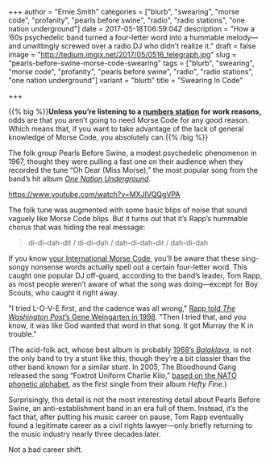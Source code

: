 +++
author = "Ernie Smith"
categories = ["blurb", "swearing", "morse code", "profanity", "pearls before swine", "radio", "radio stations", "one nation underground"]
date = 2017-05-18T06:59:04Z
description = "How a ’60s psychedelic band turned a four-letter word into a hummable melody—and unwittingly screwed over a radio DJ who didn’t realize it."
draft = false
image = "http://tedium.imgix.net/2017/05/0516_telegraph.jpg"
slug = "pearls-before-swine-morse-code-swearing"
tags = ["blurb", "swearing", "morse code", "profanity", "pearls before swine", "radio", "radio stations", "one nation underground"]
variant = "blurb"
title = "Swearing In Code"

+++

{{% big %}}**Unless you’re listening to a [numbers station](http://tedium.co/2015/01/22/loudest-noises-ever-nuclear-attack/#clandestinecounting) for work reasons,** odds are that you aren’t going to need Morse Code for any good reason. Which means that, if you want to take advantage of the lack of general knowledge of Morse Code, you absolutely can.{{% /big %}}

The folk group Pearls Before Swine, a modest psychedelic phenomenon in 1967, thought they were pulling a fast one on their audience when they recorded the tune “Oh Dear (Miss Morse),” the most popular song from the band’s hit album [*One Nation Underground*](http://amzn.to/2quL3eh).

https://www.youtube.com/watch?v=MXJIVQQgVPA

The folk tune was augmented with some basic blips of noise that sound vaguely like Morse Code blips. But it turns out that it’s Rapp’s hummable chorus that was hiding the real message:

> di-di-dah-dit / di-di-dah / dah-di-dah-dit / dah-di-dah

If you know [your International Morse Code](https://morsecode.scphillips.com/morse.html), you’ll be aware that these sing-songy nonsense words actually spell out a certain four-letter word. This caught one popular DJ off-guard, according to the band’s leader, Tom Rapp, as most people weren’t aware of what the song was doing—except for Boy Scouts, who caught it right away.

"I tried L-O-V-E first, and the cadence was all wrong," [Rapp told *The Washington Post*’s Gene Weingarten in 1998](http://www.washingtonpost.com/wp-srv/style/features/rapp.htm). "Then I tried that, and you know, it was like God wanted that word in that song. It got Murray the K in trouble."

(The acid-folk act, whose best album is probably [1968’s *Balaklava*](http://amzn.to/2rtfzTO), is not the only band to try a stunt like this, though they’re a bit classier than the other band known for a similar stunt. In 2005, The Bloodhound Gang released the song “Foxtrot Uniform Charlie Kilo,” [based on the NATO phonetic alphabet](http://www.nato.int/cps/es/natohq/declassified_136216.htm), as the first single from their album *Hefty Fine*.)

Surprisingly, this detail is not the most interesting detail about Pearls Before Swine, an anti-establishment band in an era full of them. Instead, it’s the fact that, after putting his music career on pause, Tom Rapp eventually found a legitimate career as a civil rights lawyer—only briefly returning to the music industry nearly three decades later.

Not a bad career shift.